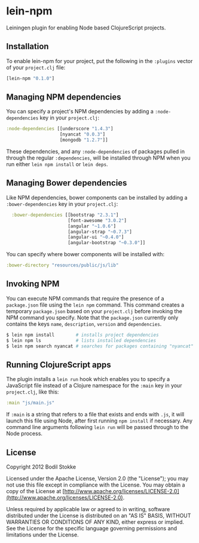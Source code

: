 # lein-npm

Leiningen plugin for enabling Node based ClojureScript projects.

## Installation

To enable lein-npm for your project, put the following in the
`:plugins` vector of your `project.clj` file:

```clojure
[lein-npm "0.1.0"]
```

## Managing NPM dependencies

You can specify a project's NPM dependencies by adding a
`:node-dependencies` key in your `project.clj`:

```clojure
:node-dependencies [[underscore "1.4.3"]
                    [nyancat "0.0.3"]
                    [mongodb "1.2.7"]]
```

These dependencies, and any `:node-dependencies` of packages pulled in
through the regular `:dependencies`, will be installed through NPM
when you run either `lein npm install` or `lein deps`.

## Managing Bower dependencies

Like NPM dependencies, bower components can be installed by adding a
`:bower-dependencies` key in your `project.clj`:

```clojure
  :bower-dependencies [[bootstrap "2.3.1"]
                       [font-awesome "3.0.2"]
                       [angular "~1.0.6"]
                       [angular-strap "~0.7.3"]
                       [angular-ui "~0.4.0"]
                       [angular-bootstrap "~0.3.0"]]
```

You can specify where bower components will be installed with:

```clojure
:bower-directory "resources/public/js/lib"
```

## Invoking NPM

You can execute NPM commands that require the presence of a
`package.json` file using the `lein npm` command. This command creates
a temporary `package.json` based on your `project.clj` before invoking
the NPM command you specify. Note that the `package.json` currently
only contains the keys `name`, `description`, `version` and
`dependencies`.

```sh
$ lein npm install        # installs project dependencies
$ lein npm ls             # lists installed dependencies
$ lein npm search nyancat # searches for packages containing "nyancat"
```

## Running ClojureScript apps

The plugin installs a `lein run` hook which enables you to specify a
JavaScript file instead of a Clojure namespace for the `:main` key in
your `project.clj`, like this:

```clojure
:main "js/main.js"
```

If `:main` is a string that refers to a file that exists and ends with
`.js`, it will launch this file using Node, after first running `npm
install` if necessary. Any command line arguments following `lein run`
will be passed through to the Node process.

## License

Copyright 2012 Bodil Stokke

Licensed under the Apache License, Version 2.0 (the "License"); you
may not use this file except in compliance with the License. You may
obtain a copy of the License at
[http://www.apache.org/licenses/LICENSE-2.0](http://www.apache.org/licenses/LICENSE-2.0).

Unless required by applicable law or agreed to in writing, software
distributed under the License is distributed on an "AS IS" BASIS,
WITHOUT WARRANTIES OR CONDITIONS OF ANY KIND, either express or
implied. See the License for the specific language governing
permissions and limitations under the License.
